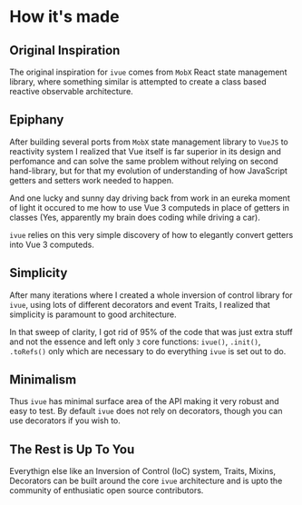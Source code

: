 
# How it's made

## Original Inspiration

The original inspiration for `ivue` comes from `MobX` React state management library, where something similar is attempted to create a class based reactive observable architecture.

##  Epiphany

After building several ports from `MobX` state management library to `VueJS` to reactivity system I realized that Vue itself is far superior in its design and perfomance and can solve the same problem without relying on second hand-library, but for that my evolution of understanding of how JavaScript getters and setters work needed to happen. 

And one lucky and sunny day driving back from work in an eureka moment of light it occured to me how to use Vue 3 computeds in place of getters in classes (Yes, apparently my brain does coding while driving a car).

`ivue` relies on this very simple discovery of how to elegantly convert getters into Vue 3 computeds.

## Simplicity

After many iterations where I created a whole inversion of control library for `ivue`, using lots of different decorators and event Traits, I realized that simplicity is paramount to good architecture.

In that sweep of clarity, I got rid of 95% of the code that was just extra stuff and not the essence and left only `3` core functions: `ivue()`, `.init()`, `.toRefs()` only which are necessary to do everything `ivue` is set out to do.

## Minimalism

Thus `ivue` has minimal surface area of the API making it very robust and easy to test.
By default `ivue` does not rely on decorators, though you can use decorators if you wish to.

## The Rest is Up To You

Everythign else like an Inversion of Control (IoC) system, Traits, Mixins, Decorators can be built around the core `ivue` architecture and is upto the community of enthusiatic open source contributors. 
